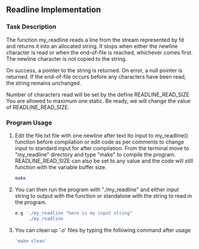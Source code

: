 <!-- GETTING STARTED -->
## Readline Implementation
### Task Description

The function my_readline reads a line from the stream represented by fd and returns it into an allocated string. It stops when either the newline character is read or when the end-of-file is reached, whichever comes first. The newline character is not copied to the string.

On success, a pointer to the string is returned. On error, a null pointer is returned. If the end-of-file occurs before any characters have been read, the string remains unchanged.

Number of characters read will be set by the define READLINE_READ_SIZE
You are allowed to maximum one static. Be ready, we will change the value of READLINE_READ_SIZE.

### Program Usage

1. Edit the file.txt file with one newline after text ito input to my_readline() function before compilation or edit code as per comments to change input to standard input for after compilation. From the terminal move to "my_readline" directory and type "make" to compile the program. READLINE_READ_SIZE can also be set to any value and the code will still function with the variable buffer size. 

   ```sh
   make
   ```
2. You can then run the program with "./my_readline" and either input string to output with the function or standalone with the string to read in the program. 

   ```sh
   e.g './my_readline "here is my input string"
        ./my_readline
   ```

3. You can clean up '.o' files by typing the following command after usage
    ```sh
   'make clean'
   ```
